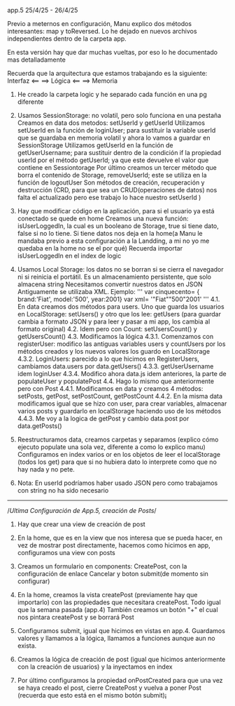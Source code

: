 app.5
25/4/25 - 26/4/25

Previo a meternos en configuración, Manu explico dos métodos interesantes: map y toReversed. Lo he dejado en nuevos archivos independientes dentro de la carpeta app.

En esta versión hay que dar muchas vueltas, por eso lo he documentado mas detalladamente

Recuerda que la arquitectura que estamos trabajando es la siguiente: Interfaz <== ==> Lógica <== ==> Memoria

1. He creado la carpeta logic y he separado cada función en una pg diferente

2. Usamos SessionStorage: no volatil, pero solo funciona en una pestaña
Creamos en data dos metodos: setUserId y getUserId
Utilizamos setUserId en la función de loginUser; para sustituir la variable userId que se guardaba en memoria volatil y ahora lo vamos a guardar en SessionStorage
Utilizamos getUserId en la función de getUserUsername; para sustituir dentro de la condición if la propiedad userId por el método getUserId; ya que este devuelve el valor que contiene en Sessiontorage
Por último creamos un tercer método que borra el contenido de Storage, removeUserId; este se utiliza en la función de logoutUser
Son métodos de creación, recuperación y destrucción (CRD, para que sea un CRUD(operaciones de datos) nos falta el actualizado pero ese trabajo lo hace nuestro setUserId )

3. Hay que modificar código en la aplicación, para si el usuario ya está conectado se quede en home
Creamos una nueva función: isUserLoggedIn, la cual es un booleano de Storage, true si tiene dato, false si no lo tiene. Si tiene datos nos deja en la home(a Manu le mandaba previo a esta configuración a la Landding, a mi no yo me quedaba en la home no se el por qué)
Recuerda importar isUserLoggedIn en el index de logic

4. Usamos Local Storage: los datos no se borran si se cierra el navegador ni si reinicia el portátil. Es un almacenamiento persistente, que solo almacena string
Necesitamos convertir nuestros datos en JSON
Antiguamente se utilizaba XML. Ejemplo: 
'''
var cinquecento= { brand:'Fiat', model:'500', year:2001}
var xml= '<car><brand>"Fiat"</brand><model>"500"</model><year>2001</year></car>'
'''
    4.1. En data creamos dos métodos para users. Uno que guarda los usuarios en LocalStorage: setUsers() y otro que los lee: getUsers (para guardar cambia a formato JSON y para leer y pasar a mi app, los cambia al formato original)
    4.2. Idem pero con Count: setUsersCount() y getUsersCount()
    4.3. Modificamos la lógica
        4.3.1. Comenzamos con registerUser: modifico las antiguas variables users y countUsers por los métodos creados y los nuevos valores los guardo en LocalStorage
        4.3.2. LoginUsers: parecido a lo que hicimos en RegisterUsers, cambiamos data.users por data.getUsers()
        4.3.3. getUserUsername idem loginUser
        4.3.4. Modifico ahora data.js idem anteriores, la parte de populateUser y populatePost
    4.4. Hago lo mismo que anteriormente pero con Post
        4.4.1. Modificamos en data y creamos 4 métodos: setPosts, getPost, setPostCount, getPostCount
        4.4.2. En la misma data modificamos igual que se hizo con user, para crear variables, almacenar varios posts y guardarlo en localStorage haciendo uso de los métodos
        4.4.3. Me voy a la logica de getPost y cambio data.post por data.getPosts()

5. Reestructuramos data, creamos carpetas y separamos (explico cómo ejecuto populate una sola vez, diferente a como lo explico manu)
Configuramos en index varios or en los objetos de leer el localStorage (todos los get) para que si no hubiera dato lo interprete como que no hay nada y no pete.

6. Nota: En userId podríamos haber usado JSON pero como trabajamos con string no ha sido necesario

---
/*Ultima Configuración de App.5, creación de Posts*/

1. Hay que crear una view de creación de post

2. En la home, que es en la view que nos interesa que se pueda hacer, en vez de mostrar post directamente, hacemos como hicimos en app, configuramos una view con posts

3. Creamos un formulario en components: CreatePost, con la configuración de enlace Cancelar y boton submit(de momento sin configurar)

4. En la home, creamos la vista createPost (previamente hay que importarlo) con las propiedades que necesitara createPost. Todo igual que la semana pasada (app.4)
También creamos un botón "+" el cual nos pintara createPost y se borrará Post

5. Configuramos submit, igual que hicimos en vistas en app.4. Guardamos valores y llamamos a la lógica, llamamos a funciones aunque aun no exista.

6. Creamos la lógica de creación de post (igual que hicimos anteriormente con la creación de usuarios) y la inyectamos en index

7. Por último configuramos la propiedad onPostCreated para que una vez se haya creado el post, cierre CreatePost y vuelva a poner Post (recuerda que esto está en el mismo botón submit)¡